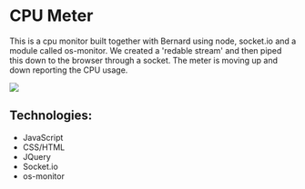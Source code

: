 CPU Meter
=========

This is a cpu monitor built together with Bernard using node, socket.io and a module called os-monitor. 
We created a 'redable stream' and then piped this down to the browser through a socket. 
The meter is moving up and down reporting the CPU usage.

<img src='http://i61.tinypic.com/auuiys.jpg' align='center'>

Technologies:
------------
- JavaScript
- CSS/HTML
- JQuery
- Socket.io
- os-monitor
